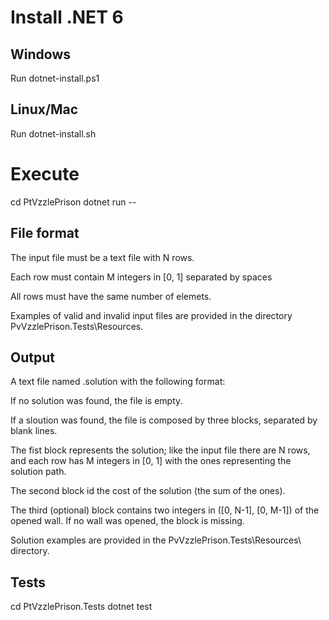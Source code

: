 # Install .NET 6

## Windows
Run dotnet-install.ps1

## Linux/Mac
Run dotnet-install.sh

# Execute
cd PtVzzlePrison
dotnet run -- <input-file-name>

## File format
The input file must be a text file with N rows.

Each row must contain M integers in [0, 1] separated by spaces

All rows must have the same number of elemets.

Examples of valid and invalid input files are provided in the
directory PvVzzlePrison.Tests\Resources\.

## Output
A text file named <input-file-name-without-extension>.solution with the following format:

If no solution was found, the file is empty.

If a sloution was found, the file is composed by three blocks, separated by blank lines.

The fist block represents the solution; like the input file there are N rows, and each
row has M integers in [0, 1] with the ones representing the solution path.

The second block id the cost of the solution (the sum of the ones).

The third (optional) block contains two integers in ([0, N-1], [0, M-1]) of the opened wall.
If no wall was opened, the block is missing.

Solution examples are provided in the PvVzzlePrison.Tests\Resources\ directory.

## Tests
cd PtVzzlePrison.Tests
dotnet test